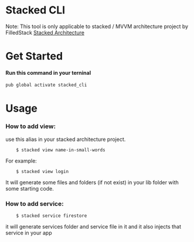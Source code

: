 # Stacked CLI

Note: This tool is only applicable to stacked / MVVM architecture project by FilledStack [Stacked Architecture](https://pub.dev/packages/stacked)

# Get Started

#### Run this command in your terninal
    
    pub global activate stacked_cli
 
# Usage

### **How to add view**:
   use this alias in your stacked architecture project.

        $ stacked view name-in-small-words
   For example:

        $ stacked view login

It will generate some files and folders (if not exist) in your lib folder with some starting code.

### **How to add service**:

        $ stacked service firestore

it will generate services folder and service file in it and it also injects that service in your app

